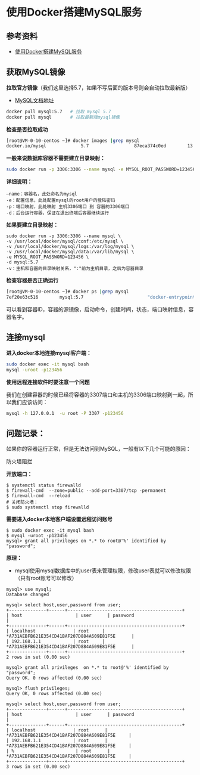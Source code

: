 # 使用Docker搭建MySQL服务

## 参考资料

* [使用Docker搭建MySQL服务](https://www.cnblogs.com/sablier/p/11605606.html)


## 获取MySQL镜像

**拉取官方镜像**（我们这里选择5.7，如果不写后面的版本号则会自动拉取最新版）

* [MySQL文档地址](https://hub.docker.com/_/mysql/)

```bash
docker pull mysql:5.7   # 拉取 mysql 5.7
docker pull mysql       # 拉取最新版mysql镜像
```

**检查是否拉取成功**

```bash
[root@VM-0-10-centos ~]# docker images |grep mysql
docker.io/mysql             5.7                 87eca374c0ed        13 days ago         447 MB
```

**一般来说数据库容器不需要建立目录映射：**

```bash
sudo docker run -p 3306:3306 --name mysql -e MYSQL_ROOT_PASSWORD=123456 -d mysql:5.7
```

**详细说明：**
```
–name：容器名，此处命名为mysql
-e：配置信息，此处配置mysql的root用户的登陆密码
-p：端口映射，此处映射 主机3306端口 到 容器的3306端口
-d：后台运行容器，保证在退出终端后容器继续运行
```

**如果要建立目录映射：**
```
sudo docker run -p 3306:3306 --name mysql \
-v /usr/local/docker/mysql/conf:/etc/mysql \
-v /usr/local/docker/mysql/logs:/var/log/mysql \
-v /usr/local/docker/mysql/data:/var/lib/mysql \
-e MYSQL_ROOT_PASSWORD=123456 \
-d mysql:5.7
-v：主机和容器的目录映射关系，":"前为主机目录，之后为容器目录
```

**检查容器是否正确运行**

```bash
[root@VM-0-10-centos ~]# docker ps |grep mysql
7ef20e63c516        mysql:5.7                        "docker-entrypoint..."   25 minutes ago      Up 25 minutes       33060/tcp, 0.0.0.0:3307->3306/tcp                  mysql

```
可以看到容器ID，容器的源镜像，启动命令，创建时间，状态，端口映射信息，容器名字。

## 连接mysql

**进入docker本地连接mysql客户端：**
```bash
sudo docker exec -it mysql bash
mysql -uroot -p123456
```

**使用远程连接软件时要注意一个问题**

我们在创建容器的时候已经将容器的3307端口和主机的3306端口映射到一起，所以我们应该访问：

```bash
mysql -h 127.0.0.1  -u root -P 3307 -p123456
```


## 问题记录：

如果你的容器运行正常，但是无法访问到MySQL，一般有以下几个可能的原因：

防火墙阻拦

**开放端口：**
```
$ systemctl status firewalld
$ firewall-cmd  --zone=public --add-port=3307/tcp -permanent
$ firewall-cmd  --reload
# 关闭防火墙：
$ sudo systemctl stop firewalld
```

**需要进入docker本地客户端设置远程访问账号**
```
$ sudo docker exec -it mysql bash
$ mysql -uroot -p123456
mysql> grant all privileges on *.* to root@'%' identified by "password";
```

**原理：**
* mysql使用mysql数据库中的user表来管理权限，修改user表就可以修改权限（只有root账号可以修改）

```
mysql> use mysql;
Database changed

mysql> select host,user,password from user;
+--------------+------+-------------------------------------------+
| host                    | user      | password                                                                 |
+--------------+------+-------------------------------------------+
| localhost              | root     | *A731AEBFB621E354CD41BAF207D884A609E81F5E      |
| 192.168.1.1            | root     | *A731AEBFB621E354CD41BAF207D884A609E81F5E      |
+--------------+------+-------------------------------------------+
2 rows in set (0.00 sec)

mysql> grant all privileges  on *.* to root@'%' identified by "password";
Query OK, 0 rows affected (0.00 sec)

mysql> flush privileges;
Query OK, 0 rows affected (0.00 sec)

mysql> select host,user,password from user;
+--------------+------+-------------------------------------------+
| host                    | user      | password                                                                 |
+--------------+------+-------------------------------------------+
| localhost              | root      | *A731AEBFB621E354CD41BAF207D884A609E81F5E     |
| 192.168.1.1            | root      | *A731AEBFB621E354CD41BAF207D884A609E81F5E     |
| %                       | root      | *A731AEBFB621E354CD41BAF207D884A609E81F5E     |
+--------------+------+-------------------------------------------+
3 rows in set (0.00 sec)
```